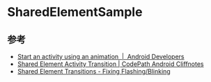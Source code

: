 # SharedElementSample

## 参考

- [Start an activity using an animation  \|  Android Developers](https://developer.android.com/training/transitions/start-activity#kotlin)
- [Shared Element Activity Transition \| CodePath Android Cliffnotes](https://guides.codepath.com/android/shared-element-activity-transition#1-enable-window-content-transitions)
- [Shared Element Transitions \- Fixing Flashing/Blinking](https://mikescamell.com/shared-element-transitions-part-5/)